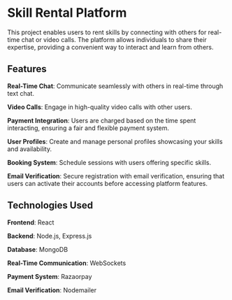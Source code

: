 <h1>Skill Rental Platform</h1>
This project enables users to rent skills by connecting with others for real-time chat or video calls. The platform allows individuals to share their expertise, providing a convenient way to interact and learn from others.

<h2>Features</h2>

**Real-Time Chat**: Communicate seamlessly with others in real-time through text chat.

**Video Calls**: Engage in high-quality video calls with other users.

**Payment Integration**: Users are charged based on the time spent interacting, ensuring a fair and flexible payment system.

**User Profiles**: Create and manage personal profiles showcasing your skills and availability.

**Booking System**: Schedule sessions with users offering specific skills.

**Email Verification**: Secure registration with email verification, ensuring that users can activate their accounts before accessing platform features.

<h2>Technologies Used</h2>

**Frontend**: React

**Backend**: Node.js, Express.js

**Database**: MongoDB

**Real-Time Communication**: WebSockets

**Payment System**: Razaorpay

**Email Verification**: Nodemailer
